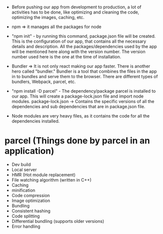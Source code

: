 - Before pushing our app from development to production, a lot of activities has to be done, like optimizing and cleaning the code, optimizing the images, caching, etc.

- npm => it manages all the packages for node

- "npm init" - by running this command, package.json file will be created. This is the configuration of our app, that contains all the necessary details and description. All the packages/dependencies used by the app will be mentioned here along with the version number. The version number used here is the one at the time of installation. 

- Bundler => It is not only react making our app faster. There is another hero called "bundler." Bundler is a tool that combines the files in the app in to bundles and serve them to the browser. There are different types of bundlers, Webpack, parcel, etc. 

- "npm install -D parcel" - The dependency/package parcel is installed to our app. This will create a package-lock.json file and import node modules. 
package-lock.json -> Contains the specific versions of all the dependencies and sub dependencies that are in package.json file. 

- Node modules are very heavy files, as it contains the code for all the dependencies installed. 

# parcel (Things done by parcel in an application)

 - Dev build
 - Local server
 - HMR (Hot module replacement)
 - File watching algorithm (written in C++)
 - Caching
 - minification
 - Code compression
 - Image optimization
 - Bundling
 - Consistent hashing
 - Code splitting
 - Differential bundling (supports older versions)
 - Error handling
 


